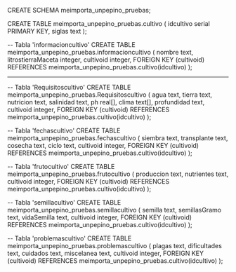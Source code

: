 


CREATE SCHEMA meimporta_unpepino_pruebas;




CREATE TABLE meimporta_unpepino_pruebas.cultivo (
    idcultivo serial PRIMARY KEY,
    siglas text
);



-- Tabla 'informacioncultivo'
CREATE TABLE meimporta_unpepino_pruebas.informacioncultivo (
    nombre text,
    litrostierraMaceta integer,
     cultivoid integer,
    FOREIGN KEY (cultivoid) REFERENCES meimporta_unpepino_pruebas.cultivo(idcultivo)
);

--------------------------------------------------------

-- Tabla 'Requisitoscultivo'
CREATE TABLE meimporta_unpepino_pruebas.Requisitoscultivo (
    agua text,
    tierra text,
    nutricion text,
    salinidad text,
    ph real[],
    clima text[], 
    profundidad text,
    cultivoid integer, 
    FOREIGN KEY (cultivoid) REFERENCES meimporta_unpepino_pruebas.cultivo(idcultivo)
);

-- Tabla 'fechascultivo'
CREATE TABLE meimporta_unpepino_pruebas.fechascultivo (
    siembra text,
    transplante text,
    cosecha text,
    ciclo text,
    cultivoid integer, 
    FOREIGN KEY (cultivoid) REFERENCES meimporta_unpepino_pruebas.cultivo(idcultivo)
);

-- Tabla 'frutocultivo'
CREATE TABLE meimporta_unpepino_pruebas.frutocultivo (
    produccion text,
    nutrientes text,
    cultivoid integer, 
    FOREIGN KEY (cultivoid) REFERENCES meimporta_unpepino_pruebas.cultivo(idcultivo)
);

-- Tabla 'semillacultivo'
CREATE TABLE meimporta_unpepino_pruebas.semillacultivo (
    semilla text,
    semillasGramo text,
    vidaSemilla text,
    cultivoid integer, 
    FOREIGN KEY (cultivoid) REFERENCES meimporta_unpepino_pruebas.cultivo(idcultivo)
);

-- Tabla 'problemascultivo'
CREATE TABLE meimporta_unpepino_pruebas.problemascultivo (
    plagas text,
    dificultades text,
    cuidados text,
    miscelanea text,
    cultivoid integer, 
    FOREIGN KEY (cultivoid) REFERENCES meimporta_unpepino_pruebas.cultivo(idcultivo)
);

